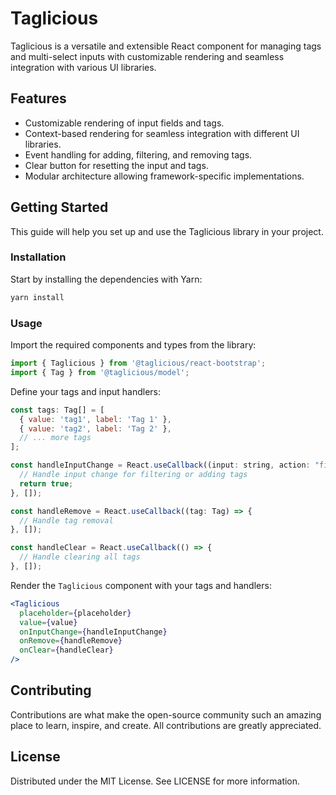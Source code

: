 # Taglicious

Taglicious is a versatile and extensible React component for managing tags and multi-select inputs
with customizable rendering and seamless integration with various UI libraries.

## Features

- Customizable rendering of input fields and tags.
- Context-based rendering for seamless integration with different UI libraries.
- Event handling for adding, filtering, and removing tags.
- Clear button for resetting the input and tags.
- Modular architecture allowing framework-specific implementations.
    
## Getting Started

This guide will help you set up and use the Taglicious library in your project.

### Installation

Start by installing the dependencies with Yarn:

```sh
yarn install
```

### Usage

Import the required components and types from the library:

```jsx
import { Taglicious } from '@taglicious/react-bootstrap';
import { Tag } from '@taglicious/model';
```

Define your tags and input handlers:

```jsx
const tags: Tag[] = [
  { value: 'tag1', label: 'Tag 1' },
  { value: 'tag2', label: 'Tag 2' },
  // ... more tags
];

const handleInputChange = React.useCallback((input: string, action: "filter" | "add"): boolean => {
  // Handle input change for filtering or adding tags
  return true;
}, []);

const handleRemove = React.useCallback((tag: Tag) => {
  // Handle tag removal
}, []);

const handleClear = React.useCallback(() => {
  // Handle clearing all tags
}, []);
```

Render the `Taglicious` component with your tags and handlers:

```jsx
<Taglicious
  placeholder={placeholder}
  value={value}
  onInputChange={handleInputChange}
  onRemove={handleRemove}
  onClear={handleClear}
/>
```

## Contributing

Contributions are what make the open-source community such an amazing place to learn, inspire, and
create. All contributions are greatly appreciated.

## License
Distributed under the MIT License. See LICENSE for more information.